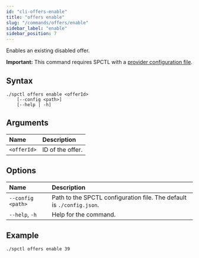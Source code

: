 ```yaml
---
id: "cli-offers-enable"
title: "offers enable"
slug: "/commands/offers/enable"
sidebar_label: "enable"
sidebar_position: 7
---
```


Enables an existing disabled <a id="offer"><span className="dashed-underline">offer</span></a>.

**Important:** This command requires SPCTL with a [provider configuration file](/cli/#configure-spctl-for-providers).

## Syntax

```
./spctl offers enable <offerId>
    [--config <path>]
    [--help | -h]
```

## Arguments

| **Name** | **Description** |
| :- | :- |
| `<offerId>` | ID of the offer. |

## Options

| **Name** |**Description** |
| :- | :- |
| `--config <path>` | Path to the SPCTL configuration file. The default is `./config.json`. |
| `--help`, `-h` | Help for the command. |

## Example

```
./spctl offers enable 39
```